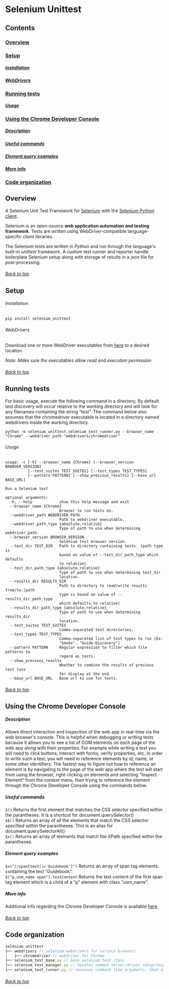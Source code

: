 Selenium Unittest
=================
Contents
--------
### [Overview](#overview-1)
### [Setup](#setup-1)
##### [Installation](#installation-1)
##### [WebDrivers](#webdrivers-1)
### [Running tests](#running-tests-1)
##### [Usage](usage-1)
### [Using the Chrome Developer Console](#using-the-chrome-developer-console-1)
##### [Description](#description-1)
##### [Useful commands](#useful-commands-1)
##### [Element query examples](#element-query-examples-1)
##### [More info](#more-info-1)
### [Code organization](#code-organization-1)

Overview
--------
A Selenium Unit Test Framework for [Selenium](http://www.seleniumhq.org/) with the [Selenium Python client](https://selenium-python.readthedocs.org/index.html).

Selenium is an open-source **web application automation and testing framework**.  Tests are written using WebDriver-compatible language-specific client libraries.

The Selenium tests are written in *Python* and run through the language's built-in *unittest* framework.  A custom test runner and reporter handle boilerplate Selenium setup along with storage of results in a json file for post-processing.

###### [Back to top](#contents)

Setup
-----

###### Installation
```
pip install selenium_unittest
```

###### WebDrivers
Download one or more WebDriver executables from [here](http://www.seleniumhq.org/download/) to a desired location.

*Note: Make sure the executables allow read and execution permission*

###### [Back to top](#contents)

Running tests
-------------

For basic usage, execute the following command in a directory.  By default test discovery will occur relative to the working directory and will look for any filenames containing the string "test".  The command below also assumes that the chromedriver executable is located in a directory named webdrivers inside the working directory.

`python -m selenium_unittest.selenium_test_runner.py --browser_name "Chrome" --webdriver_path "webdrivers/chromedriver"`

###### Usage
```
usage: -c [-h] --browser_name {Chrome} [--browser_version BROWSER_VERSION]
          [--test_suites TEST_SUITES] [--test_types TEST_TYPES]
          [--pattern PATTERN] [--show_previous_results] [--base_url BASE_URL]

Run a Selenium test

optional arguments:
  -h, --help            show this help message and exit
  --browser_name {Chrome}
                        Browser to run tests on.
  --webdriver_path WEBDRIVER_PATH
                        Path to webdriver executable.
  --webdriver_path_type {absolute,relative}
                        Type of path to use when determining webdriver_path.
  --browser_version BROWSER_VERSION
                        Selenium test browser version.
  --test_dir TEST_DIR   Path to directory containing tests. (path type is
                        based on value of --test_dir_path_type which defaults
                        to relative)
  --test_dir_path_type {absolute,relative}
                        Type of path to use when determining test_dir
                        location.
  --results_dir RESULTS_DIR
                        Path to directory to read/write results from/to.(path
                        type is based on value of --results_dir_path_type
                        which defaults to relative)
  --results_dir_path_type {absolute,relative}
                        Type of path to use when determining results_dir
                        location.
  --test_suites TEST_SUITES
                        Comma-separated test directories.
  --test_types TEST_TYPES
                        Comma-separated list of test types to run (Ex:
                        "Smoke", "Guide-Discovery")
  --pattern PATTERN     Regular expression to filter which file patterns to
                        regard as tests.
  --show_previous_results
                        Whether to combine the results of previous test runs
                        for display at the end.
  --base_url BASE_URL   Base url to use for tests.
```

###### [Back to top](#contents)

Using the Chrome Developer Console
----------------------------------

##### Description
Allows direct interaction and inspection of the web app in real-time via the web browser's console.  This is helpful when debugging or writing tests because it allows you to see a list of DOM elements on each page of the web app along with their properties.  For example while writing a test you will need to click buttons, interact with forms, verify properties, etc.  In order to write such a test, you will need to reference elements by id, name, or some other identifiers.  The fastest way to figure out how to reference an element is by navigating to the page of the web app where the test will start from using the browser, right clicking on elements and selecting "Inspect Element" from the context menu, then trying to reference the element through the Chrome Developer Console using the commands below.

##### Useful commands

```$()``` Returns the first element that matches the CSS selector specified within the parantheses. It is a shortcut for document.querySelector()<br />
```$$()``` Returns an array of all the elements that match the CSS selector specified within the parantheses. This is an alias for document.querySelectorAll()<br />
```$x()``` Returns an array of elements that match the XPath specified within the parantheses.<br />

##### Element query examples
```$x("//span[text()='Guidebook']")``` Returns an array of span tag elements containing the text "Guidebook".<br />
```$("p.usm_name span").textContent``` Returns the text content of the first span tag element which is a child of a "p" element with class "usm_name".

##### More info
Additional info regarding the Chrome Developer Console is available [here](https://developer.chrome.com/devtools/docs/console).

###### [Back to top](#contents)

Code organization
-----------------
```js
selenium_unittest
├── webdrivers // selenium webdrivers for various browsers
|   ├── chromedriver // webdriver for Chrome
├── selenium_test_base.py // base selenium test class
├── selenium_test_manager.py // handles common server/driver setup/teardown
├── selenium_test_runner.py // receives command line arguments, then discovers and runs selenium tests
```

###### [Back to top](#contents)
